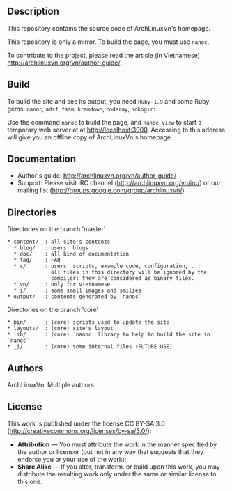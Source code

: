 ## Description

This repository contains the source code of ArchLinuxVn's homepage.

This repository is only a mirror. To build the page, you must use `nanoc`.

To contribute to the project, please read the article (in Vietnamese)
  http://archlinuxvn.org/vn/author-guide/ .

## Build

To build the site and see its output, you need `Ruby-1.9` and some
Ruby gems: `nanoc`, `adsf`, `fssm`, `kramdown`, `coderay`, `nokogiri`.

Use the command `nanoc` to build the page, and `nanoc view` to start a
temporary web server at at <http://localhost:3000>. Accessing to this
address will give you an offline copy of ArchLinuxVn's homepage.

## Documentation


* Author's guide: http://archlinuxvn.org/vn/author-guide/
* Support:
    Please visit IRC channel (http://archlinuxvn.org/vn/irc/)
    or our mailing list (http://groups.google.com/group/archlinuxvn/)

## Directories

Directories on the branch 'master'

    * content/  : all site's contents
      * blog/   : users' blogs
      * doc/    : all kind of documentation
      * faq/    : FAQ
      * s/      : users' scripts, example code, configuration,...;
                  all files in this directory will be ignored by the
                  compiler: they are considered as binary files.
      * vn/     : only for vietnamese
      * i/      : some small images and smilies
    * output/   : contents generated by `nanoc`

Directories on the branch 'core'

    * bin/      : (core) scripts used to update the site
    * layouts/  : (core) site's layout
    * lib/      : (core) `nanoc` library to help to build the site in `nanoc`
    * _i/       : (core) some internal files (FUTURE USE)

## Authors

ArchLinuxVn. Multiple authors

## License

This work is published under the license CC BY-SA 3.0
(http://creativecommons.org/licenses/by-sa/3.0/):

* **Attribution** — You must attribute the work in the manner
      specified by the author or licensor (but not in any way
      that suggests that they endorse you or your use of the work);
* **Share Alike** — If you alter, transform, or build upon this work,
      you may distribute the resulting work only under the same
      or similar license to this one.
